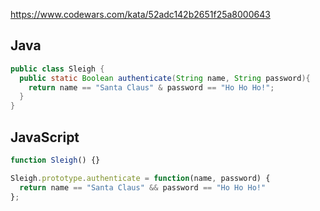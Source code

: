 https://www.codewars.com/kata/52adc142b2651f25a8000643

## Java
```java
public class Sleigh {
  public static Boolean authenticate(String name, String password){
    return name == "Santa Claus" & password == "Ho Ho Ho!";
  }
}
```

## JavaScript
```js
function Sleigh() {}

Sleigh.prototype.authenticate = function(name, password) {
  return name == "Santa Claus" && password == "Ho Ho Ho!"
};
```